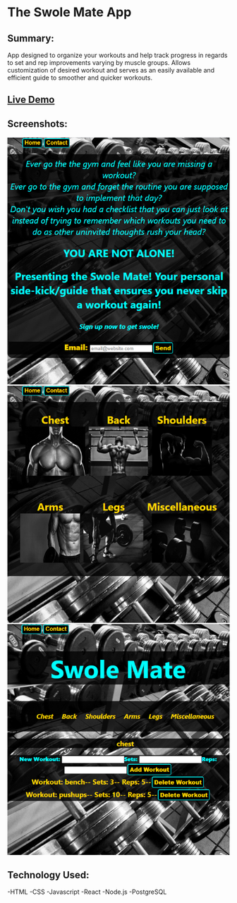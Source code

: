 # The Swole Mate App

## Summary:

App designed to organize your workouts and help track progress in regards to set and rep improvements varying by muscle groups. Allows customization of desired workout and serves as an easily available and efficient guide to smoother and quicker workouts.

## <a href="https://swole-mate-app.vercel.app/"> Live Demo </a>

## Screenshots:


<img src="src/images/app1.png"> 
<img src="src/images/app2.png">  
<img src="src/images/app3.png">
    
   


## Technology Used:

-HTML
-CSS
-Javascript
-React
-Node.js
-PostgreSQL




